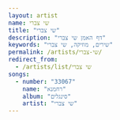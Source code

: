 ```yaml
---
layout: artist
name: שי צברי
title: "שי צברי"
description: "דף האמן שי צברי"
keywords: "שירים, מוזיקה, שי צברי"
permalink: /artists/שי-צברי/
redirect_from:
  - /artists/list/שי צברי
songs:
  - number: "33067"
    name: "רחמנא"
    album: "סינגלים"
    artist: "שי צברי"
---
```

